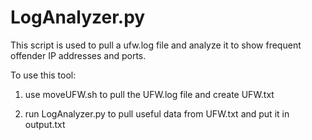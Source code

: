 # LogAnalyzer.py
This script is used to pull a ufw.log file and analyze it to show frequent offender IP addresses and ports.

To use this tool:

1. use moveUFW.sh to pull the UFW.log file and create UFW.txt

2. run LogAnalyzer.py to pull useful data from UFW.txt and put it in <date>output.txt

